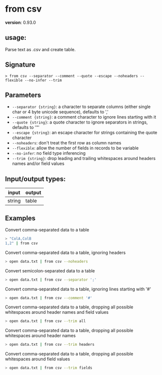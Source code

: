 # from csv

**version**: 0.93.0

## **usage**:

Parse text as .csv and create table.

## Signature

`> from csv --separator --comment --quote --escape --noheaders --flexible --no-infer --trim`

## Parameters

- `--separator {string}`: a character to separate columns (either single char or 4 byte unicode sequence), defaults to ','
- `--comment {string}`: a comment character to ignore lines starting with it
- `--quote {string}`: a quote character to ignore separators in strings, defaults to '"'
- `--escape {string}`: an escape character for strings containing the quote character
- `--noheaders`: don't treat the first row as column names
- `--flexible`: allow the number of fields in records to be variable
- `--no-infer`: no field type inferencing
- `--trim {string}`: drop leading and trailing whitespaces around headers names and/or field values

## Input/output types:

| input  | output |
| ------ | ------ |
| string | table  |

## Examples

Convert comma-separated data to a table

```bash
> "ColA,ColB
1,2" | from csv
```

Convert comma-separated data to a table, ignoring headers

```bash
> open data.txt | from csv --noheaders
```

Convert semicolon-separated data to a table

```bash
> open data.txt | from csv --separator ';'
```

Convert comma-separated data to a table, ignoring lines starting with '#'

```bash
> open data.txt | from csv --comment '#'
```

Convert comma-separated data to a table, dropping all possible whitespaces around header names and field values

```bash
> open data.txt | from csv --trim all
```

Convert comma-separated data to a table, dropping all possible whitespaces around header names

```bash
> open data.txt | from csv --trim headers
```

Convert comma-separated data to a table, dropping all possible whitespaces around field values

```bash
> open data.txt | from csv --trim fields
```
